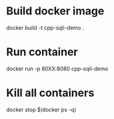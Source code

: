 # Build docker image
docker build -t cpp-sqli-demo .

# Run container
docker run -p 80XX:8080 cpp-sqli-demo

# Kill all containers
docker stop $(docker ps -q)
